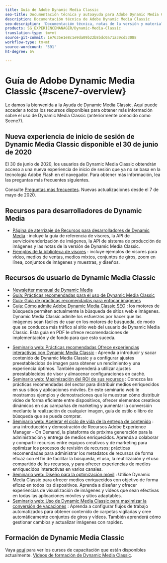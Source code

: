 ```yaml
---
title: Guía de Adobe Dynamic Media Classic
seo-title: Documentación técnica y autoayuda para Adobe Dynamic Media Classic
description: Documentación técnica de Adobe Dynamic Media Classic
seo-description: 'Documentación técnica, notas de la versión y materiales de autoayuda para Adobe Dynamic Media Classic, anteriormente Scene7 '
products: SG_EXPERIENCEMANAGER/Dynamic-Media-Classic
translation-type: tm+mt
source-git-commit: 1e7635e1e8c1e9da09b22b8bdc0a71a39cd53088
workflow-type: tm+mt
source-wordcount: '591'
ht-degree: 6%

---
```



# Guía de Adobe Dynamic Media Classic {#scene7-overview}

Le damos la bienvenida a la Ayuda de Dynamic Media Classic. Aquí puede acceder a todos los recursos disponibles para obtener más información sobre el uso de Dynamic Media Classic (anteriormente conocido como Scene7).

## Nueva experiencia de inicio de sesión de Dynamic Media Classic disponible el 30 de junio de 2020

El 30 de junio de 2020, los usuarios de Dynamic Media Classic obtendrán acceso a una nueva experiencia de inicio de sesión que ya no se basa en la tecnología Adobe Flash en el navegador. Para obtener más información, lea las preguntas más frecuentes siguientes.

Consulte [Preguntas más frecuentes](new-ui-2020.md). Nuevas actualizaciones desde el 7 de mayo de 2020.

## Recursos para desarrolladores de Dynamic Media

* [Página de aterrizaje de Recursos para desarrolladores de Dynamic Media](https://experienceleague.adobe.com/docs/dynamic-media-developer-resources/landing/home.html) : incluye la guía de referencia de visores, la API de servicio/renderización de imágenes, la API de sistema de producción de imágenes y las notas de la versión de Dynamic Media Classic.
* [Ejemplos de la biblioteca de visores](https://landing.adobe.com/en/na/dynamic-media/ctir-2755/live-demos.html) : incluye ejemplos de visores para vídeo, medios de ventas, medios mixtos, conjuntos de giros, zoom en línea, conjuntos de imágenes y muestras, y diseños.

## Recursos de usuario de Dynamic Media Classic

* [Newsletter mensual de Dynamic Media](dynamic-media-newsletter.md)
* [Guía: Prácticas recomendadas para el uso de Dynamic Media Classic](https://www.adobe.com/content/dam/www/us/en/marketing/experience-manager-assets/dynamic-media/adobe-dynamic-media-classic-best-practices-guide.pdf)
* [Guía: Guía de prácticas recomendadas para enfocar imágenes](/help/assets/s7_sharpening_images.pdf)
* [Guía: Cómo admite Adobe Dynamic Media Classic SEO](/help/assets/s7_seo.pdf) : los motores de búsqueda permiten actualmente la búsqueda de sitios web e imágenes. Dynamic Media Classic admite los esfuerzos por hacer que las imágenes sean fáciles de usar en los motores de búsqueda, de modo que se conduzca más tráfico al sitio web del usuario de Dynamic Media Classic. Esta guía en PDF le ofrece recomendaciones de implementación y de fondo para que esto suceda.
<!-- * [Webinar: Best Practices for Responsive Design](http://offers.adobe.com/en/na/marketing/landings/_40458_responsive_design_live_on_demand_webinar.html) - Learn practical tips on how to improve your mobile strategy. See real-world examples of responsive design in action. Create one master asset that works across multiple devices and increase mobile performance by dynamically changing the resolution of images or the orientation of images for portrait or landscape displays. Learn how to also dynamically crop, scale, or resize images. -->
* [Seminario web: Prácticas recomendadas Ofrece experiencias interactivas con Dynamic Media Classic](http://seminars.adobeconnect.com/p7wb8ej3u6d/) : Aprenda a introducir y sacar contenido de Dynamic Media Classic y a configurar ajustes preestablecidos de imagen para obtener un rendimiento y una experiencia óptimos. También aprenderá a utilizar ajustes preestablecidos de visor y almacenar configuraciones en caché.
* [Seminario web: Maximización del ROI de sus recursos](https://adobecustomersuccess.adobeconnect.com/p5ar3hfrrec/?launcher=false&amp;fcsContent=true&amp;pbMode=normal&amp;proto=true) : Conozca las prácticas recomendadas del sector para distribuir medios enriquecidos en sus sitios y aplicaciones móviles. En este seminario web le mostramos ejemplos y demostraciones que le muestran cómo distribuir vídeo de forma eficiente entre dispositivos, ofrecer elementos creativos dinámicos en sus campañas de marketing y aumentar la conversión mediante la realización de cualquier imagen, guía de estilo o libro de búsqueda que se pueda comprar.
* [Seminario web: Acelerar el ciclo de vida de la entrega de contenido](https://adobecustomersuccess.adobeconnect.com/p88ducm9pqv/) : una introducción y demostración de Recursos Adobe Experience Manager - On Demand, la plataforma de próxima generación para la administración y entrega de medios enriquecidos. Aprenda a colaborar y compartir recursos entre equipos creativos y de marketing para optimizar los procesos de revisión de recursos; prácticas recomendadas para administrar los metadatos de recursos de forma eficaz con el fin de facilitar la búsqueda, el uso, la reutilización y el uso compartido de los recursos, y para ofrecer experiencias de medios enriquecidos interactivas en varios canales.
* [Seminario web: Diseño para la optimización móvil](https://adobecustomersuccess.adobeconnect.com/p6oqd3wydif/?launcher=false&amp;fcsContent=true&amp;pbMode=normal&amp;proto=true) : Utilice Dynamic Media Classic para ofrecer medios enriquecidos con objetivo de forma eficaz en todos los dispositivos. Aprenda a diseñar y ofrecer experiencias de visualización de imágenes y vídeos que sean efectivas en todas las aplicaciones móviles y sitios adaptables.
* [Seminario web: Uso de Dynamic Media Classic para maximizar la conversión de vacaciones](https://adobecustomersuccess.adobeconnect.com/p32n1yr85c9/?proto=true) : Aprenda a configurar flujos de trabajo automatizados para obtener contenido de carpetas vigiladas y cree automáticamente conjuntos de giros y vídeos. También aprenderá cómo gestionar cambios y actualizar imágenes con rapidez.

## Formación de Dynamic Media Classic

Vaya [aquí](https://learning.adobe.com/catalog.html#product=adobe-scene7) para ver los cursos de capacitación que están disponibles actualmente.
[Vídeos de formación de Dynamic Media Classic](/help/training-videos.md).
